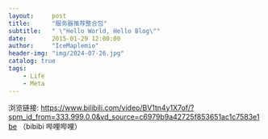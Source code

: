 ```yaml
---
layout:     post
title:      "服务器推荐整合包"
subtitle:   " \"Hello World, Hello Blog\""
date:       2015-01-29 12:00:00
author:     "IceMaplemio"
header-img: "img/2024-07-26.jpg"
catalog: true
tags:
    - Life
    - Meta
---
```


浏览链接: https://www.bilibili.com/video/BV1tn4y1X7of/?spm_id_from=333.999.0.0&vd_source=c6979b9a42725f853651ac1c7583e1be （bibibi 哔哩哔哩）
